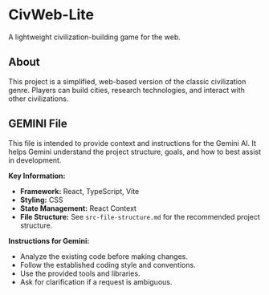 # CivWeb-Lite

A lightweight civilization-building game for the web.

## About

This project is a simplified, web-based version of the classic civilization genre. Players can build cities, research technologies, and interact with other civilizations.

## GEMINI File

This file is intended to provide context and instructions for the Gemini AI. It helps Gemini understand the project structure, goals, and how to best assist in development.

**Key Information:**

- **Framework:** React, TypeScript, Vite
- **Styling:** CSS
- **State Management:** React Context
- **File Structure:** See `src-file-structure.md` for the recommended project structure.

**Instructions for Gemini:**

- Analyze the existing code before making changes.
- Follow the established coding style and conventions.
- Use the provided tools and libraries.
- Ask for clarification if a request is ambiguous.
